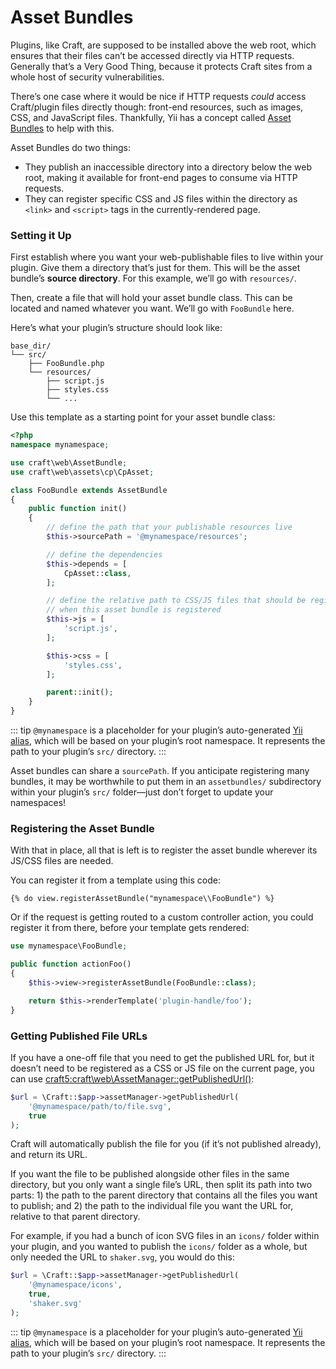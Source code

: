 # Asset Bundles

Plugins, like Craft, are supposed to be installed above the web root, which ensures that their files can’t be accessed directly via HTTP requests. Generally that’s a Very Good Thing, because it protects Craft sites from a whole host of security vulnerabilities.

There’s one case where it would be nice if HTTP requests _could_ access Craft/plugin files directly though: front-end resources, such as images, CSS, and JavaScript files. Thankfully, Yii has a concept called [Asset Bundles](https://www.yiiframework.com/doc/guide/2.0/en/structure-assets) to help with this.

Asset Bundles do two things:

- They publish an inaccessible directory into a directory below the web root, making it available for front-end pages to consume via HTTP requests.
- They can register specific CSS and JS files within the directory as `<link>` and `<script>` tags in the currently-rendered page.

### Setting it Up

First establish where you want your web-publishable files to live within your plugin. Give them a directory that’s just for them. This will be the asset bundle’s **source directory**. For this example, we’ll go with `resources/`.

Then, create a file that will hold your asset bundle class. This can be located and named whatever you want. We’ll go with `FooBundle` here.

Here’s what your plugin’s structure should look like:

```treeview
base_dir/
└── src/
    ├── FooBundle.php
    └── resources/
        ├── script.js
        ├── styles.css
        └── ...
```

Use this template as a starting point for your asset bundle class:

```php
<?php
namespace mynamespace;

use craft\web\AssetBundle;
use craft\web\assets\cp\CpAsset;

class FooBundle extends AssetBundle
{
    public function init()
    {
        // define the path that your publishable resources live
        $this->sourcePath = '@mynamespace/resources';

        // define the dependencies
        $this->depends = [
            CpAsset::class,
        ];

        // define the relative path to CSS/JS files that should be registered with the page
        // when this asset bundle is registered
        $this->js = [
            'script.js',
        ];

        $this->css = [
            'styles.css',
        ];

        parent::init();
    }
}
```

::: tip
`@mynamespace` is a placeholder for your plugin’s auto-generated [Yii alias], which will be based on your plugin’s root namespace. It represents the path to your plugin’s `src/` directory.
:::

Asset bundles can share a `sourcePath`. If you anticipate registering many bundles, it may be worthwhile to put them in an `assetbundles/` subdirectory within your plugin’s `src/` folder—just don’t forget to update your namespaces!

### Registering the Asset Bundle

With that in place, all that is left is to register the asset bundle wherever its JS/CSS files are needed.

You can register it from a template using this code:

```twig
{% do view.registerAssetBundle("mynamespace\\FooBundle") %}
```

Or if the request is getting routed to a custom controller action, you could register it from there, before your template gets rendered:

```php
use mynamespace\FooBundle;

public function actionFoo()
{
    $this->view->registerAssetBundle(FooBundle::class);

    return $this->renderTemplate('plugin-handle/foo');
}
```

### Getting Published File URLs

If you have a one-off file that you need to get the published URL for, but it doesn’t need to be registered as a CSS or JS file on the current page, you can use <craft5:craft\web\AssetManager::getPublishedUrl()>:

```php
$url = \Craft::$app->assetManager->getPublishedUrl(
    '@mynamespace/path/to/file.svg',
    true
);
```

Craft will automatically publish the file for you (if it’s not published already), and return its URL.

If you want the file to be published alongside other files in the same directory, but you only want a single file’s URL, then split its path into two parts: 1) the path to the parent directory that contains all the files you want to publish; and 2) the path to the individual file you want the URL for, relative to that parent directory.

For example, if you had a bunch of icon SVG files in an `icons/` folder within your plugin, and you wanted to publish the `icons/` folder as a whole, but only needed the URL to `shaker.svg`, you would do this:

```php
$url = \Craft::$app->assetManager->getPublishedUrl(
    '@mynamespace/icons',
    true,
    'shaker.svg'
);
```

::: tip
`@mynamespace` is a placeholder for your plugin’s auto-generated [Yii alias], which will be based on your plugin’s root namespace. It represents the path to your plugin’s `src/` directory.
:::

[yii alias]: https://www.yiiframework.com/doc/guide/2.0/en/concept-aliases
